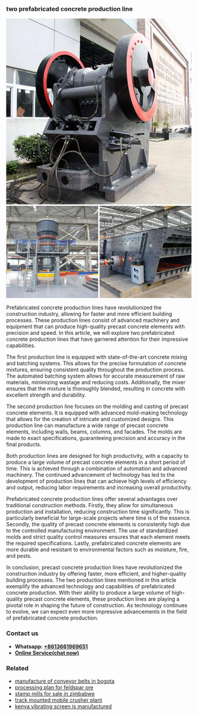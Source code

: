 <h3>two prefabricated concrete production line</h3><img src='1704857191.jpg' alt=''><p>Prefabricated concrete production lines have revolutionized the construction industry, allowing for faster and more efficient building processes. These production lines consist of advanced machinery and equipment that can produce high-quality precast concrete elements with precision and speed. In this article, we will explore two prefabricated concrete production lines that have garnered attention for their impressive capabilities.</p><p>The first production line is equipped with state-of-the-art concrete mixing and batching systems. This allows for the precise formulation of concrete mixtures, ensuring consistent quality throughout the production process. The automated batching system allows for accurate measurement of raw materials, minimizing wastage and reducing costs. Additionally, the mixer ensures that the mixture is thoroughly blended, resulting in concrete with excellent strength and durability.</p><p>The second production line focuses on the molding and casting of precast concrete elements. It is equipped with advanced mold-making technology that allows for the creation of intricate and customized designs. This production line can manufacture a wide range of precast concrete elements, including walls, beams, columns, and facades. The molds are made to exact specifications, guaranteeing precision and accuracy in the final products.</p><p>Both production lines are designed for high productivity, with a capacity to produce a large volume of precast concrete elements in a short period of time. This is achieved through a combination of automation and advanced machinery. The continued advancement of technology has led to the development of production lines that can achieve high levels of efficiency and output, reducing labor requirements and increasing overall productivity.</p><p>Prefabricated concrete production lines offer several advantages over traditional construction methods. Firstly, they allow for simultaneous production and installation, reducing construction time significantly. This is particularly beneficial for large-scale projects where time is of the essence. Secondly, the quality of precast concrete elements is consistently high due to the controlled manufacturing environment. The use of standardized molds and strict quality control measures ensures that each element meets the required specifications. Lastly, prefabricated concrete elements are more durable and resistant to environmental factors such as moisture, fire, and pests.</p><p>In conclusion, precast concrete production lines have revolutionized the construction industry by offering faster, more efficient, and higher-quality building processes. The two production lines mentioned in this article exemplify the advanced technology and capabilities of prefabricated concrete production. With their ability to produce a large volume of high-quality precast concrete elements, these production lines are playing a pivotal role in shaping the future of construction. As technology continues to evolve, we can expect even more impressive advancements in the field of prefabricated concrete production.</p><h3>Contact us</h3><ul><li><strong>Whatsapp:&nbsp;<a href="https://wa.me/8613661969651">+8613661969651</a></strong></li><li><a href="https://swt.shibang-china.com/?git&amp;zhl&amp;two prefabricated concrete production line"><strong>Online Service(chat now)</strong></a></li></ul><h3>Related</h3><ul><li><a href='manufacture of conveyor belts in bogota.md'>manufacture of conveyor belts in bogota</a></li><li><a href='processing plan for feldspar ore.md'>processing plan for feldspar ore</a></li><li><a href='stamp mills for sale in zimbabwe.md'>stamp mills for sale in zimbabwe</a></li><li><a href='track mounted mobile crusher plant.md'>track mounted mobile crusher plant</a></li><li><a href='kenya vibrating screen is manufactured.md'>kenya vibrating screen is manufactured</a></li></ul>